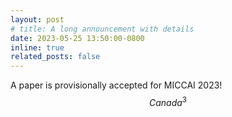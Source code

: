 ```yaml
---
layout: post
# title: A long announcement with details
date: 2023-05-25 13:50:00-0800
inline: true
related_posts: false
---
```


A paper is provisionally accepted for MICCAI 2023! $$Canada^3$$